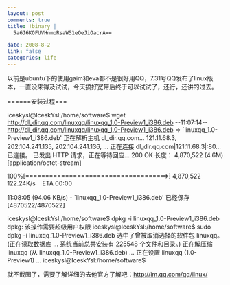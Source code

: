```yaml
--- 
layout: post
comments: true
title: !binary |
  5a6J6KOFUVHnmoRsaW51eOeJiOacrA==

date: 2008-8-2
link: false
categories: life
---
```

以前是ubuntu下的使用gaim和eva都不是很好用QQ，7.31号QQ发布了linux版本，一直没来得及试试，今天搞好宽带后终于可以试试了，还行，还讲的过去。

======安装过程===

iceskysl@IceskYsl:/home/software$ wget http://dl_dir.qq.com/linuxqq/linuxqq_1.0-Preview1_i386.deb
--11:07:14--  http://dl_dir.qq.com/linuxqq/linuxqq_1.0-Preview1_i386.deb
=&gt; `linuxqq_1.0-Preview1_i386.deb'
正在解析主机 dl_dir.qq.com... 121.11.68.3, 202.104.241.135, 202.104.241.136, ...
正在连接 dl_dir.qq.com|121.11.68.3|:80... 已连接。
已发出 HTTP 请求，正在等待回应... 200 OK
长度： 4,870,522 (4.6M) [application/octet-stream]

100%[====================================&gt;] 4,870,522    122.24K/s    ETA 00:00

11:08:05 (94.06 KB/s) - `linuxqq_1.0-Preview1_i386.deb' 已经保存 [4870522/4870522]

iceskysl@IceskYsl:/home/software$ dpkg -i linuxqq_1.0-Preview1_i386.deb
dpkg: 该操作需要超级用户权限
iceskysl@IceskYsl:/home/software$ sudo dpkg -i linuxqq_1.0-Preview1_i386.deb
选中了曾被取消选择的软件包 linuxqq。
(正在读取数据库 ... 系统当前总共安装有 225548 个文件和目录。)
正在解压缩 linuxqq (从 linuxqq_1.0-Preview1_i386.deb) ...
正在设置 linuxqq (1.0-Preview1) ...
iceskysl@IceskYsl:/home/software$

就不截图了，需要了解详细的去他官方了解吧：http://im.qq.com/qq/linux/
